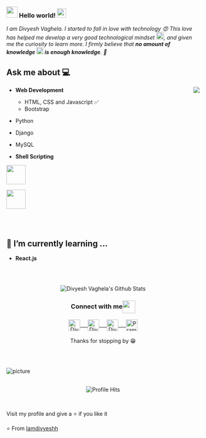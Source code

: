 ### <img src="https://github.com/Iamdivyeshh/Iamdivyeshh/blob/master/Assets/Hi.gif" width="29px"> Hello world!&nbsp;<img src="https://github.com/Iamdivyeshh/Iamdivyeshh/blob/master/Assets/Earth.gif" width="24px">
<em>I am Divyesh Vaghela. I started to fall in love with technology 😍 This love has helped me develop a very good technological mindset <img src="https://github.com/iamdivyeshh/iamdivyeshh/blob/master/Assets/PC.gif" height="20px"/>, and given me the curiosity to learn more. I firmly believe that **no amount of knowledge <img src="https://github.com/Iamdivyeshh/Iamdivyeshh/blob/master/Assets/Rocket.gif" height="18px"> is enough knowledge**. 🧠</em>
 <br/>
## Ask me about :computer: 

<img align="right" src="https://github.com/Iamdivyeshh/Iamdivyeshh/blob/master/Assets/Developer.gif"/>

- **Web Development**
	- HTML, CSS and Javascript :white_check_mark:
	- Bootstrap
 - Python
 - Django
 - MySQL
	
- **Shell Scripting**


<code><a href="https://www.python.org/" target="_blank"><img height="50" src="https://www.vectorlogo.zone/logos/python/python-ar21.svg"></a></code>

<code><a href="https://reactjs.org/" target="_blank"><img height="50" src="https://www.vectorlogo.zone/logos/reactjs/reactjs-ar21.svg"></a></code>

<br/><br/>

## 🌱 I’m currently learning ...
- **React.js**
<br/>
  <br/>



<p align="center">
<img align="center" src="https://github-readme-stats.vercel.app/api?username=Iamdivyeshh&&show_icons=true&theme=radical" alt="Divyesh Vaghela's Github Stats">
</p>  

<div align="center">
  <h3 align="center">Connect with me<img align="center" src="https://github.com/Iamdivyeshh/Iamdivyeshh/blob/master/Assets/Handshake.gif" height="33px" /></h3> 
</div>
<p align="center">
 <a href="https://in.linkedin.com/in/divyesh-vaghela-6778a8274" target="blank">
  <img align="center" alt="Divyesh Vaghela's LinkedIn" width="30px" src="https://www.vectorlogo.zone/logos/linkedin/linkedin-icon.svg" /> &nbsp; &nbsp;
 </a>
 <a href="https://www.instagram.com/_divyesh_vaghela_/" target="blank">
  <img align="center" alt="Divyesh Vaghela's Instagram" width="30px" src="https://www.vectorlogo.zone/logos/instagram/instagram-icon.svg" /> &nbsp; &nbsp;
 </a>
 <a href="https://twitter.com/iamdivyeshh" target="blank">
  <img align="center" alt="Divyesh Vaghela's Twitter" width="30px" src="https://www.vectorlogo.zone/logos/twitter/twitter-official.svg" /> &nbsp; &nbsp;
 </a>
 <a href="https://medium.com/@iamdivyeshv" target="blank">
  <img align="center" alt="Pramod's Twitter" width="30px" src="https://www.vectorlogo.zone/logos/medium/medium-tile.svg" />
 </a> 
  <br/>
  <br/>
  Thanks for stopping by 😁<br/>
</p>
<br />
<br />

![picture](https://raw.githubusercontent.com/saadeghi/saadeghi/master/dino.gif)
<br />
<br />

<p align="center"><img alt="Profile Hits" src="https://hits.seeyoufarm.com/api/count/incr/badge.svg?url=https%3A%2F%2Fgithub.com%2FIamdivyeshh%2F" /></p>
<br/>
<p>
Visit my profile and give a ⭐️ if you like it</p>

⭐️ From [Iamdivyeshh](https://github.com/Iamdivyeshh)
